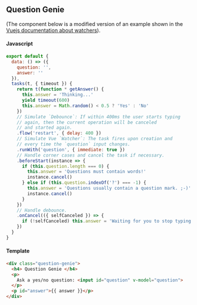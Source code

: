 <script>
import QuestionGenie from '~examples/QuestionGenie.vue'

export default {
  components: {
    QuestionGenie
  }
}
</script>

## Question Genie

(The component below is a modified version of an example shown in the [Vuejs documentation about watchers](https://vuejs.org/v2/guide/computed.html#Watchers)).

<div class="showcase">
    <QuestionGenie />
</div>


#### Javascript

```js
export default {
  data: () => ({
    question: '',
    answer: ''
  }),
  tasks(t, { timeout }) {
    return t(function * getAnswer() {
      this.answer = 'Thinking...'
      yield timeout(600)
      this.answer = Math.random() < 0.5 ? 'Yes' : 'No'
    })
    // Simulate `Debounce`: If within 400ms the user starts typing
    // again, then the current operation will be canceled
    // and started again.
    .flow('restart', { delay: 400 })
    // Simulate Vue `Watcher`: The task fires upon creation and
    // every time the `question` input changes.
    .runWith('question', { immediate: true })
    // Handle corner cases and cancel the task if necessary.
    .beforeStart(instance => {
      if (this.question.length === 0) {
        this.answer = 'Questions must contain words!'
        instance.cancel()
      } else if (this.question.indexOf('?') === -1) {
        this.answer = 'Questions usually contain a question mark. ;-)'
        instance.cancel()
      }
    })
    // Handle debounce.
    .onCancel(({ selfCanceled }) => {
      if (!selfCanceled) this.answer = 'Waiting for you to stop typing...'
    })
  }
}
```

#### Template

```html
<div class="question-genie">
  <h4> Question Genie </h4>
  <p>
    Ask a yes/no question: <input id="question" v-model="question">
  </p>
  <p id="answer">{{ answer }}</p>
</div>
```
